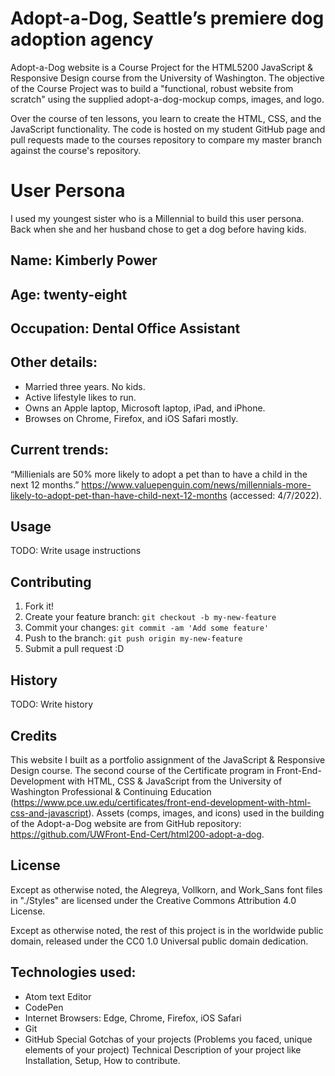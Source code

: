 # Adopt-a-Dog, Seattle’s premiere dog adoption agency

Adopt-a-Dog website is a Course Project for the HTML5200 JavaScript & Responsive Design course from the University of Washington. The objective of the Course Project was to build a "functional, robust website from scratch" using the supplied adopt-a-dog-mockup comps, images, and logo.

Over the course of ten lessons, you learn to create the HTML, CSS, and the JavaScript functionality. The code is hosted on my student GitHub page and pull requests made to the courses repository to compare my master branch against the course's repository.

# User Persona

I used my youngest sister who is a Millennial to build this user persona. Back when she and her husband chose to get a dog before having kids.

## Name: Kimberly Power

## Age: twenty-eight
## Occupation: Dental Office Assistant
## Other details:
* Married three years. No kids.
* Active lifestyle likes to run.
* Owns an Apple laptop, Microsoft laptop, iPad, and iPhone.
* Browses on Chrome, Firefox, and iOS Safari mostly.
## Current trends:
“Millienials are 50% more likely to adopt a pet than to have a child in the next 12 months.”
https://www.valuepenguin.com/news/millennials-more-likely-to-adopt-pet-than-have-child-next-12-months (accessed: 4/7/2022).


## Usage

TODO: Write usage instructions

## Contributing

1. Fork it!
2. Create your feature branch: `git checkout -b my-new-feature`
3. Commit your changes: `git commit -am 'Add some feature'`
4. Push to the branch: `git push origin my-new-feature`
5. Submit a pull request :D

## History

TODO: Write history

## Credits
This website I built as a portfolio assignment of the JavaScript & Responsive Design course. The second course of the Certificate program in Front-End-Development with HTML, CSS & JavaScript from the University of Washington Professional & Continuing Education (https://www.pce.uw.edu/certificates/front-end-development-with-html-css-and-javascript).
Assets (comps, images, and icons) used in the building of the Adopt-a-Dog website are from GitHub repository: https://github.com/UWFront-End-Cert/html200-adopt-a-dog.


## License

Except as otherwise noted, the Alegreya, Vollkorn, and Work_Sans font files in "./Styles" are licensed under the Creative Commons Attribution 4.0 License.

Except as otherwise noted, the rest of this project is in the worldwide public domain, released under the CC0 1.0 Universal public domain dedication.


## Technologies used:
  * Atom text Editor
  * CodePen
  * Internet Browsers: Edge, Chrome, Firefox, iOS Safari
  * Git
  * GitHub
Special Gotchas of your projects (Problems you faced, unique elements of your project)
Technical Description of your project like Installation, Setup, How to contribute.
